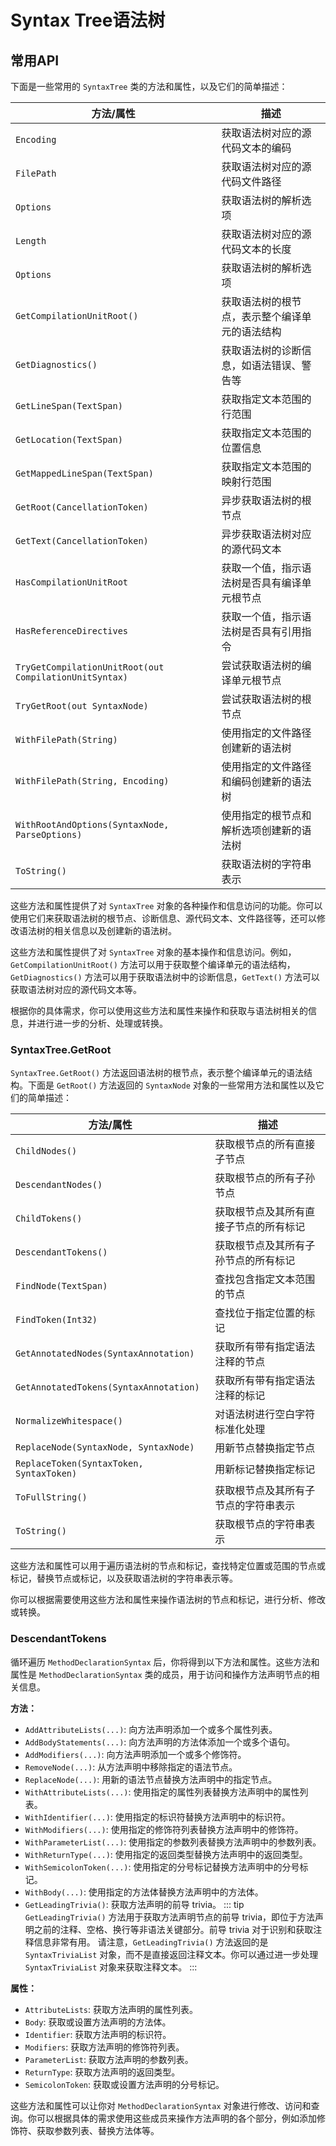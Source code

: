 # Syntax Tree语法树

## 常用API
下面是一些常用的 `SyntaxTree` 类的方法和属性，以及它们的简单描述：

| 方法/属性                          | 描述                                                  |
| ---------------------------------- | ----------------------------------------------------- |
| `Encoding`                         | 获取语法树对应的源代码文本的编码                       |
| `FilePath`                         | 获取语法树对应的源代码文件路径                         |
| `Options`                          | 获取语法树的解析选项                                  |
| `Length`                           | 获取语法树对应的源代码文本的长度                       |
| `Options`                          | 获取语法树的解析选项                                  |
| `GetCompilationUnitRoot()`         | 获取语法树的根节点，表示整个编译单元的语法结构         |
| `GetDiagnostics()`                 | 获取语法树的诊断信息，如语法错误、警告等               |
| `GetLineSpan(TextSpan)`            | 获取指定文本范围的行范围                                |
| `GetLocation(TextSpan)`            | 获取指定文本范围的位置信息                              |
| `GetMappedLineSpan(TextSpan)`      | 获取指定文本范围的映射行范围                            |
| `GetRoot(CancellationToken)`        | 异步获取语法树的根节点                                  |
| `GetText(CancellationToken)`        | 异步获取语法树对应的源代码文本                           |
| `HasCompilationUnitRoot`           | 获取一个值，指示语法树是否具有编译单元根节点             |
| `HasReferenceDirectives`           | 获取一个值，指示语法树是否具有引用指令                   |
| `TryGetCompilationUnitRoot(out CompilationUnitSyntax)` | 尝试获取语法树的编译单元根节点 |
| `TryGetRoot(out SyntaxNode)`       | 尝试获取语法树的根节点                                  |
| `WithFilePath(String)`             | 使用指定的文件路径创建新的语法树                         |
| `WithFilePath(String, Encoding)`   | 使用指定的文件路径和编码创建新的语法树                   |
| `WithRootAndOptions(SyntaxNode, ParseOptions)` | 使用指定的根节点和解析选项创建新的语法树     |
| `ToString()`                       | 获取语法树的字符串表示                                  |

这些方法和属性提供了对 `SyntaxTree` 对象的各种操作和信息访问的功能。你可以使用它们来获取语法树的根节点、诊断信息、源代码文本、文件路径等，还可以修改语法树的相关信息以及创建新的语法树。

这些方法和属性提供了对 `SyntaxTree` 对象的基本操作和信息访问。例如，`GetCompilationUnitRoot()` 方法可以用于获取整个编译单元的语法结构，`GetDiagnostics()` 方法可以用于获取语法树中的诊断信息，`GetText()` 方法可以获取语法树对应的源代码文本等。

根据你的具体需求，你可以使用这些方法和属性来操作和获取与语法树相关的信息，并进行进一步的分析、处理或转换。

### SyntaxTree.GetRoot
`SyntaxTree.GetRoot()` 方法返回语法树的根节点，表示整个编译单元的语法结构。下面是 `GetRoot()` 方法返回的 `SyntaxNode` 对象的一些常用方法和属性以及它们的简单描述：

| 方法/属性                            | 描述                                                |
| ------------------------------------ | --------------------------------------------------- |
| `ChildNodes()`                       | 获取根节点的所有直接子节点                           |
| `DescendantNodes()`                  | 获取根节点的所有子孙节点                             |
| `ChildTokens()`                      | 获取根节点及其所有直接子节点的所有标记                 |
| `DescendantTokens()`                 | 获取根节点及其所有子孙节点的所有标记                   |
| `FindNode(TextSpan)`                 | 查找包含指定文本范围的节点                           |
| `FindToken(Int32)`                   | 查找位于指定位置的标记                               |
| `GetAnnotatedNodes(SyntaxAnnotation)` | 获取所有带有指定语法注释的节点                       |
| `GetAnnotatedTokens(SyntaxAnnotation)` | 获取所有带有指定语法注释的标记                         |
| `NormalizeWhitespace()`              | 对语法树进行空白字符标准化处理                         |
| `ReplaceNode(SyntaxNode, SyntaxNode)` | 用新节点替换指定节点                                 |
| `ReplaceToken(SyntaxToken, SyntaxToken)` | 用新标记替换指定标记                                 |
| `ToFullString()`                     | 获取根节点及其所有子节点的字符串表示                   |
| `ToString()`                         | 获取根节点的字符串表示                               |

这些方法和属性可以用于遍历语法树的节点和标记，查找特定位置或范围的节点或标记，替换节点或标记，以及获取语法树的字符串表示等。

你可以根据需要使用这些方法和属性来操作语法树的节点和标记，进行分析、修改或转换。

### DescendantTokens

循环遍历 `MethodDeclarationSyntax` 后，你将得到以下方法和属性。这些方法和属性是 `MethodDeclarationSyntax` 类的成员，用于访问和操作方法声明节点的相关信息。

**方法：**

- `AddAttributeLists(...)`: 向方法声明添加一个或多个属性列表。
- `AddBodyStatements(...)`: 向方法声明的方法体添加一个或多个语句。
- `AddModifiers(...)`: 向方法声明添加一个或多个修饰符。
- `RemoveNode(...)`: 从方法声明中移除指定的语法节点。
- `ReplaceNode(...)`: 用新的语法节点替换方法声明中的指定节点。
- `WithAttributeLists(...)`: 使用指定的属性列表替换方法声明中的属性列表。
- `WithIdentifier(...)`: 使用指定的标识符替换方法声明中的标识符。
- `WithModifiers(...)`: 使用指定的修饰符列表替换方法声明中的修饰符。
- `WithParameterList(...)`: 使用指定的参数列表替换方法声明中的参数列表。
- `WithReturnType(...)`: 使用指定的返回类型替换方法声明中的返回类型。
- `WithSemicolonToken(...)`: 使用指定的分号标记替换方法声明中的分号标记。
- `WithBody(...)`: 使用指定的方法体替换方法声明中的方法体。
- `GetLeadingTrivia()`: 获取方法声明的前导 trivia。
    ::: tip
    `GetLeadingTrivia()` 方法用于获取方法声明节点的前导 trivia，即位于方法声明之前的注释、空格、换行等非语法关键部分。前导 trivia 对于识别和获取注释信息非常有用。
    请注意，`GetLeadingTrivia()` 方法返回的是 `SyntaxTriviaList` 对象，而不是直接返回注释文本。你可以通过进一步处理 `SyntaxTriviaList` 对象来获取注释文本。
    :::


**属性：**

- `AttributeLists`: 获取方法声明的属性列表。
- `Body`: 获取或设置方法声明的方法体。
- `Identifier`: 获取方法声明的标识符。
- `Modifiers`: 获取方法声明的修饰符列表。
- `ParameterList`: 获取方法声明的参数列表。
- `ReturnType`: 获取方法声明的返回类型。
- `SemicolonToken`: 获取或设置方法声明的分号标记。

这些方法和属性可以让你对 `MethodDeclarationSyntax` 对象进行修改、访问和查询。你可以根据具体的需求使用这些成员来操作方法声明的各个部分，例如添加修饰符、获取参数列表、替换方法体等。